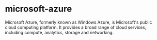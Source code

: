 # microsoft-azure
Microsoft Azure, formerly known as Windows Azure, is Microsoft's public cloud computing platform. It provides a broad range of cloud services, including compute, analytics, storage and networking.
